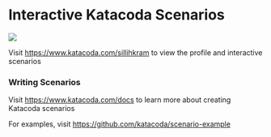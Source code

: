 # Interactive Katacoda Scenarios

[![](http://shields.katacoda.com/katacoda/sillihkram/count.svg)](https://www.katacoda.com/sillihkram "Get your profile on Katacoda.com")

Visit https://www.katacoda.com/sillihkram to view the profile and interactive scenarios

### Writing Scenarios
Visit https://www.katacoda.com/docs to learn more about creating Katacoda scenarios

For examples, visit https://github.com/katacoda/scenario-example
